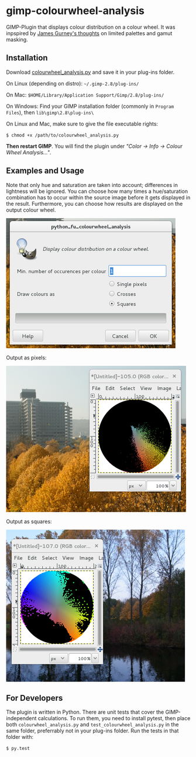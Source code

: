 # gimp-colourwheel-analysis

GIMP-Plugin that displays colour distribution on a colour wheel. It
was inpspired by
[James Gurney's thoughts](http://gurneyjourney.blogspot.de/2011/09/part-1-gamut-masking-method.html) on limited palettes and gamut masking.


## Installation

Download [colourwheel_analysis.py](https://raw.githubusercontent.com/rbreu/gimp-colourwheel-analysis/master/colourwheel_analysis.py)
and save it in your plug-ins folder.

On Linux (depending on distro):  `~/.gimp-2.8/plug-ins/`

On Mac: `$HOME/Library/Application Support/Gimp/2.8/plug-ins/`

On Windows: Find your GIMP installation folder (commonly in `Program
Files`), then `lib\gimp\2.8\plug-ins\`

On Linux and Mac, make sure to give the file executable rights:

```
$ chmod +x /path/to/colourwheel_analysis.py
```

**Then restart GIMP**. You will find the plugin under *"Color -> Info -> Colour Wheel Analysis..."*.


## Examples and Usage

Note that only hue and saturation are taken into account; differences
in lightness will be ignored. You can choose how many times a
hue/saturation combination has to occur within the source image before
it gets displayed in the result. Furthermore, you can choose how
results are displayed on the output colour wheel.

![Dialogue Window](images/dialogue.png "Dialogue Window")

Output as pixels:

![Example: display as pixels](images/example2.png "Example: display as pixels")

Output as squares:

![Example: display as squares](images/example1.png "Example: display as squares")


## For Developers

The plugin is written in Python. There are unit tests that cover the GIMP-independent calculations. To run them, you need to install pytest, then place both `colourwheel_analysis.py` and `test_colourwheel_analysis.py` in the same folder, preferrably not in your plug-ins folder. Run the tests in that folder with:

```
$ py.test
```